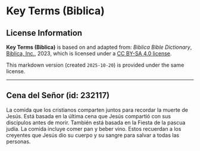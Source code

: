 # Key Terms (Biblica)

## License Information

**Key Terms (Biblica)** is based on and adapted from: _Biblica Bible Dictionary_, [Biblica, Inc.](https://www.biblica.com/), 2023, which is licensed under a [CC BY-SA 4.0 license](https://creativecommons.org/licenses/by-sa/4.0/legalcode.en).

This markdown version (created `2025-10-20`) is provided under the same license.



--------------------------------

## Cena del Señor (id: 232117)

La comida que los cristianos comparten juntos para recordar la muerte de Jesús. Está basada en la última cena que Jesús compartió con sus discípulos antes de morir. También está basada en la Fiesta de la pascua judía. La comida incluye comer pan y beber vino. Estos recuerdan a los creyentes que Jesús dio su cuerpo y su sangre para salvar a todas las personas.


